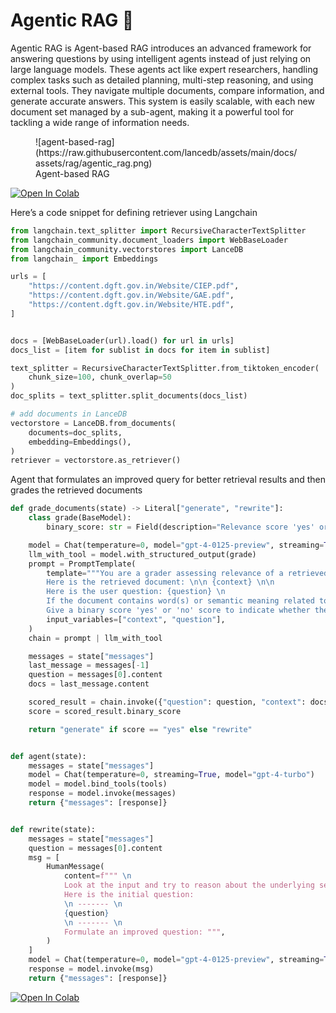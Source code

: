 **Agentic RAG 🤖**
====================================================================
Agentic RAG is Agent-based RAG introduces an advanced framework for answering questions by using intelligent agents instead of just relying on large language models. These agents act like expert researchers, handling complex tasks such as detailed planning, multi-step reasoning, and using external tools. They navigate multiple documents, compare information, and generate accurate answers. This system is easily scalable, with each new document set managed by a sub-agent, making it a powerful tool for tackling a wide range of information needs.

<figure markdown="span">
  ![agent-based-rag](https://raw.githubusercontent.com/lancedb/assets/main/docs/assets/rag/agentic_rag.png)
  <figcaption>Agent-based RAG</figcaption>
</figure>

[![Open In Colab](../assets/colab.svg)](https://colab.research.google.com/github/lancedb/vectordb-recipes/blob/main/tutorials/Agentic_RAG/main.ipynb)

Here’s a code snippet for defining retriever using Langchain

```python
from langchain.text_splitter import RecursiveCharacterTextSplitter
from langchain_community.document_loaders import WebBaseLoader
from langchain_community.vectorstores import LanceDB
from langchain_ import Embeddings

urls = [
    "https://content.dgft.gov.in/Website/CIEP.pdf",
    "https://content.dgft.gov.in/Website/GAE.pdf",
    "https://content.dgft.gov.in/Website/HTE.pdf",
]


docs = [WebBaseLoader(url).load() for url in urls]
docs_list = [item for sublist in docs for item in sublist]

text_splitter = RecursiveCharacterTextSplitter.from_tiktoken_encoder(
    chunk_size=100, chunk_overlap=50
)
doc_splits = text_splitter.split_documents(docs_list)

# add documents in LanceDB
vectorstore = LanceDB.from_documents(
    documents=doc_splits,
    embedding=Embeddings(),
)
retriever = vectorstore.as_retriever()

```

Agent that formulates an improved query for better retrieval results and then grades the retrieved documents

```python
def grade_documents(state) -> Literal["generate", "rewrite"]:
    class grade(BaseModel):
        binary_score: str = Field(description="Relevance score 'yes' or 'no'")

    model = Chat(temperature=0, model="gpt-4-0125-preview", streaming=True)
    llm_with_tool = model.with_structured_output(grade)
    prompt = PromptTemplate(
        template="""You are a grader assessing relevance of a retrieved document to a user question. \n
        Here is the retrieved document: \n\n {context} \n\n
        Here is the user question: {question} \n
        If the document contains word(s) or semantic meaning related to the user question, grade it as relevant. \n
        Give a binary score 'yes' or 'no' score to indicate whether the document is relevant to the question.""",
        input_variables=["context", "question"],
    )
    chain = prompt | llm_with_tool

    messages = state["messages"]
    last_message = messages[-1]
    question = messages[0].content
    docs = last_message.content

    scored_result = chain.invoke({"question": question, "context": docs})
    score = scored_result.binary_score

    return "generate" if score == "yes" else "rewrite"


def agent(state):
    messages = state["messages"]
    model = Chat(temperature=0, streaming=True, model="gpt-4-turbo")
    model = model.bind_tools(tools)
    response = model.invoke(messages)
    return {"messages": [response]}


def rewrite(state):
    messages = state["messages"]
    question = messages[0].content
    msg = [
        HumanMessage(
            content=f""" \n
            Look at the input and try to reason about the underlying semantic intent / meaning. \n
            Here is the initial question:
            \n ------- \n
            {question}
            \n ------- \n
            Formulate an improved question: """,
        )
    ]
    model = Chat(temperature=0, model="gpt-4-0125-preview", streaming=True)
    response = model.invoke(msg)
    return {"messages": [response]}
```

[![Open In Colab](../assets/colab.svg)](https://colab.research.google.com/github/lancedb/vectordb-recipes/blob/main/tutorials/Agentic_RAG/main.ipynb)